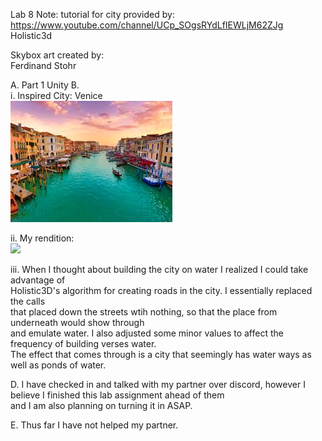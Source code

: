 Lab 8
Note: tutorial for city provided by:  
https://www.youtube.com/channel/UCp_SOgsRYdLfIEWLjM62ZJg  
Holistic3d  

Skybox art created by:  
Ferdinand Stohr  

A. Part 1 Unity
B.  
i.  Inspired City: Venice  
![](Venice.jpg)  

ii. My rendition:  
![](TownBuildOnWater.jpg)

iii. 
When I thought about building the city on water I realized I could take advantage of  
Holistic3D's algorithm for creating roads in the city. I essentially replaced the calls  
that placed down the streets wtih nothing, so that the place from underneath would show through  
and emulate water.  I also adjusted some minor values to affect the frequency of building verses water.  
The effect that comes through is a city that seemingly has water ways as well as ponds of water.  

D.
I have checked in and talked with my partner over discord, however I believe I finished this lab assignment ahead of them  
and I am also planning on turning it in ASAP.  

E.
Thus far I have not helped my partner.  